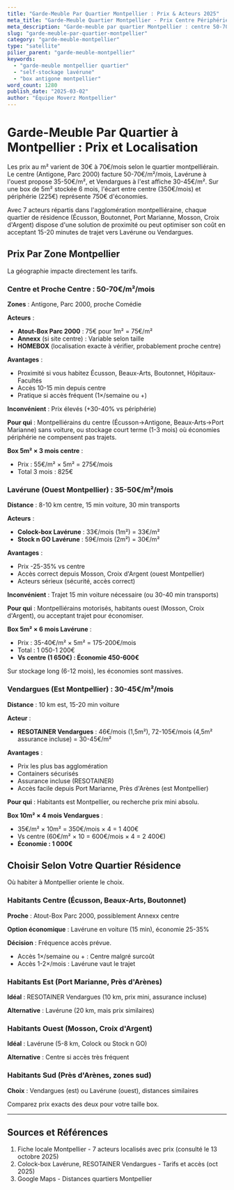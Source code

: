 ```yaml
---
title: "Garde-Meuble Par Quartier Montpellier : Prix & Acteurs 2025"
meta_title: "Garde-Meuble Quartier Montpellier - Prix Centre Périphérie"
meta_description: "Garde-meuble par quartier Montpellier : centre 50-70€, Lavérune 35-50€, Vendargues 30-45€. 7 acteurs, économies."
slug: "garde-meuble-par-quartier-montpellier"
category: "garde-meuble-montpellier"
type: "satellite"
pilier_parent: "garde-meuble-montpellier"
keywords:
  - "garde-meuble montpellier quartier"
  - "self-stockage lavérune"
  - "box antigone montpellier"
word_count: 1280
publish_date: "2025-03-02"
author: "Équipe Moverz Montpellier"
---
```


# Garde-Meuble Par Quartier à Montpellier : Prix et Localisation

Les prix au m² varient de 30€ à 70€/mois selon le quartier montpelliérain. Le centre (Antigone, Parc 2000) facture 50-70€/m²/mois, Lavérune à l'ouest propose 35-50€/m², et Vendargues à l'est affiche 30-45€/m². Sur une box de 5m² stockée 6 mois, l'écart entre centre (350€/mois) et périphérie (225€) représente 750€ d'économies.

Avec 7 acteurs répartis dans l'agglomération montpelliéraine, chaque quartier de résidence (Écusson, Boutonnet, Port Marianne, Mosson, Croix d'Argent) dispose d'une solution de proximité ou peut optimiser son coût en acceptant 15-20 minutes de trajet vers Lavérune ou Vendargues.

## Prix Par Zone Montpellier

La géographie impacte directement les tarifs.

### Centre et Proche Centre : 50-70€/m²/mois

**Zones** : Antigone, Parc 2000, proche Comédie

**Acteurs** :
- **Atout-Box Parc 2000** : 75€ pour 1m² = 75€/m²
- **Annexx** (si site centre) : Variable selon taille
- **HOMEBOX** (localisation exacte à vérifier, probablement proche centre)

**Avantages** :
- Proximité si vous habitez Écusson, Beaux-Arts, Boutonnet, Hôpitaux-Facultés
- Accès 10-15 min depuis centre
- Pratique si accès fréquent (1×/semaine ou +)

**Inconvénient** : Prix élevés (+30-40% vs périphérie)

**Pour qui** : Montpelliérains du centre (Écusson→Antigone, Beaux-Arts→Port Marianne) sans voiture, ou stockage court terme (1-3 mois) où économies périphérie ne compensent pas trajets.

**Box 5m² × 3 mois centre** :
- Prix : 55€/m² × 5m² = 275€/mois
- Total 3 mois : 825€

### Lavérune (Ouest Montpellier) : 35-50€/m²/mois

**Distance** : 8-10 km centre, 15 min voiture, 30 min transports

**Acteurs** :
- **Colock-box Lavérune** : 33€/mois (1m²) = 33€/m²
- **Stock n GO Lavérune** : 59€/mois (2m²) = 30€/m²

**Avantages** :
- Prix -25-35% vs centre
- Accès correct depuis Mosson, Croix d'Argent (ouest Montpellier)
- Acteurs sérieux (sécurité, accès correct)

**Inconvénient** : Trajet 15 min voiture nécessaire (ou 30-40 min transports)

**Pour qui** : Montpelliérains motorisés, habitants ouest (Mosson, Croix d'Argent), ou acceptant trajet pour économiser.

**Box 5m² × 6 mois Lavérune** :
- Prix : 35-40€/m² × 5m² = 175-200€/mois
- Total : 1 050-1 200€
- **Vs centre (1 650€) : Économie 450-600€**

Sur stockage long (6-12 mois), les économies sont massives.

### Vendargues (Est Montpellier) : 30-45€/m²/mois

**Distance** : 10 km est, 15-20 min voiture

**Acteur** :
- **RESOTAINER Vendargues** : 46€/mois (1,5m²), 72-105€/mois (4,5m² assurance incluse) = 30-45€/m²

**Avantages** :
- Prix les plus bas agglomération
- Containers sécurisés
- Assurance incluse (RESOTAINER)
- Accès facile depuis Port Marianne, Près d'Arènes (est Montpellier)

**Pour qui** : Habitants est Montpellier, ou recherche prix mini absolu.

**Box 10m² × 4 mois Vendargues** :
- 35€/m² × 10m² = 350€/mois × 4 = 1 400€
- Vs centre (60€/m² × 10 = 600€/mois × 4 = 2 400€)
- **Économie : 1 000€**

## Choisir Selon Votre Quartier Résidence

Où habiter à Montpellier oriente le choix.

### Habitants Centre (Écusson, Beaux-Arts, Boutonnet)

**Proche** : Atout-Box Parc 2000, possiblement Annexx centre

**Option économique** : Lavérune en voiture (15 min), économie 25-35%

**Décision** : Fréquence accès prévue.
- Accès 1×/semaine ou + : Centre malgré surcoût
- Accès 1-2×/mois : Lavérune vaut le trajet

### Habitants Est (Port Marianne, Près d'Arènes)

**Idéal** : RESOTAINER Vendargues (10 km, prix mini, assurance incluse)

**Alternative** : Lavérune (20 km, mais prix similaires)

### Habitants Ouest (Mosson, Croix d'Argent)

**Idéal** : Lavérune (5-8 km, Colock ou Stock n GO)

**Alternative** : Centre si accès très fréquent

### Habitants Sud (Près d'Arènes, zones sud)

**Choix** : Vendargues (est) ou Lavérune (ouest), distances similaires

Comparez prix exacts des deux pour votre taille box.

---

## Sources et Références

1. Fiche locale Montpellier - 7 acteurs localisés avec prix (consulté le 13 octobre 2025)
2. Colock-box Lavérune, RESOTAINER Vendargues - Tarifs et accès (oct 2025)
3. Google Maps - Distances quartiers Montpellier

